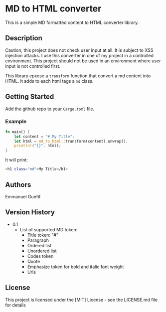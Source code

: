# MD to HTML converter

This is a simple MD formatted content to HTML converter library.

## Description

Caution, this project does not check user input at all. It is subject to XSS injection attacks. I use this converter in one of my project in a controlled environment. This project should not be used in an environment where user input is not controlled first.

This library epxose a `transform` function that convert a md content into HTML. It adds to each html tags a `md` class.

## Getting Started

Add the github repo to your `Cargo.toml` file.

### Example

```rust
fn main() {
    let content = "# My Title";
    let html = md_to_html::transform(content).unwrap();
    println!("{}", html);
}
```
It will print:
```bash
<h1 class="md">My Title</h1>
```

## Authors

Emmanuel Guefif

## Version History

* 0.1
    * List of supported MD token:
        * Title token: "#"
        * Paragraph
        * Ordered list
        * Unordered list
        * Codes token
        * Quote
        * Emphasize token for bold and italic font weight
        * Urls


## License

This project is licensed under the [MIT] License - see the LICENSE.md file for details
